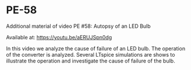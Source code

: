 # PE-58

Additional material of video PE #58: Autopsy of an LED Bulb

Available at: https://youtu.be/aERUJSpn0dg

In this video we analyze the cause of failure of an LED bulb. The operation of the converter is analyzed. Several LTspice simulations are shows to illustrate the operation and investigate the cause of failure of the bulb.

